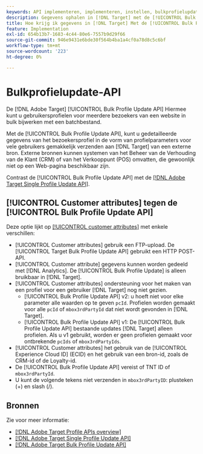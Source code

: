 ```yaml
---
keywords: API implementeren, implementeren, instellen, bulkprofielupdate
description: Gegevens ophalen in [!DNL Target] met de [!UICONTROL Bulk Profile Update API].
title: Hoe krijg ik gegevens in [!DNL Target] Met de [!UICONTROL Bulk Profile Update API]?
feature: Implementation
exl-id: 654b13b7-1683-4c44-80e6-7557b9d29f66
source-git-commit: 946e9431e6bde30f564b4ba1a4cf0a78d8c5c6bf
workflow-type: tm+mt
source-wordcount: '223'
ht-degree: 0%

---
```


# Bulkprofielupdate-API

De [!DNL Adobe Target] [!UICONTROL Bulk Profile Update API] Hiermee kunt u gebruikersprofielen voor meerdere bezoekers van een website in bulk bijwerken met een batchbestand.

Met de [!UICONTROL Bulk Profile Update API], kunt u gedetailleerde gegevens van het bezoekersprofiel in de vorm van profielparameters voor vele gebruikers gemakkelijk verzenden aan [!DNL Target] van een externe bron. Externe bronnen kunnen systemen van het Beheer van de Verhouding van de Klant (CRM) of van het Verkooppunt (POS) omvatten, die gewoonlijk niet op een Web-pagina beschikbaar zijn.

Contrast de [!UICONTROL Bulk Profile Update API] met de [[!DNL Adobe Target Single Profile Update API]](/help/dev/administer/profile-api/profile-single-api.md).

## [!UICONTROL Customer attributes] tegen de [!UICONTROL Bulk Profile Update API]

Deze optie lijkt op [[!UICONTROL customer attributes]](/help/dev/before-implement/methods-to-get-data-into-target/customer-attributes.md) met enkele verschillen:

* [!UICONTROL Customer attributes] gebruik een FTP-upload. De [!UICONTROL Target Bulk Profile Update API] gebruikt een HTTP POST-API.
* [!UICONTROL Customer attribute] gegevens kunnen worden gedeeld met [!DNL Analytics]. De [!UICONTROL Bulk Profile Update] is alleen bruikbaar in [!DNL Target].
* [!UICONTROL Customer attributes] ondersteuning voor het maken van een profiel voor een gebruiker [!DNL Target] nog niet gezien.
   * [!UICONTROL Bulk Profile Update API] v2: u hoeft niet voor elke parameter alle waarden op te geven `pcId`. Profielen worden gemaakt voor alle `pcId` of `mbox3rdPartyId` dat niet wordt gevonden in [!DNL Target].
   * [!UICONTROL Bulk Profile Update API] v1: De [!UICONTROL Bulk Profile Update API] bestaande updates [!DNL Target] alleen profielen. Als u v1 gebruikt, worden er geen profielen gemaakt voor ontbrekende `pcIds` of `mbox3rdPartyIds`.
* [!UICONTROL Customer attributes] het gebruik van de [!UICONTROL Experience Cloud ID] (ECID) en het gebruik van een bron-id, zoals de CRM-id of de Loyalty-id.
* De [!UICONTROL Bulk Profile Update API] vereist of TNT ID of `mbox3rdPartyId`.
* U kunt de volgende tekens niet verzenden in `mbox3rdPartyID`: plusteken (+) en slash (/).

## Bronnen

Zie voor meer informatie:

* [[!DNL Adobe Target Profile APIs overview]](/help/dev/administer/profile-api/profile-api-overview.md)
* [[!DNL Adobe Target Single Profile Update API]](/help/dev/administer/profile-api/profile-single-api.md)
* [[!DNL Adobe Target Bulk Profile Update API]](/help/dev/administer/profile-api/profile-bulk-api.md)